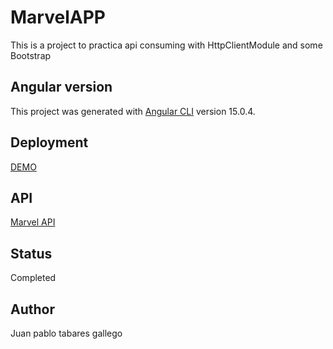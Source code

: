 # MarvelAPP
This is a project to practica api consuming with HttpClientModule and some Bootstrap

## Angular version
This project was generated with [Angular CLI](https://github.com/angular/angular-cli) version 15.0.4.

## Deployment
[DEMO](https://marvel-comics-angular15-jptg.netlify.app)

## API
[Marvel API](https://developer.marvel.com)

## Status
Completed

## Author
Juan pablo tabares gallego



